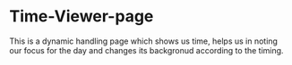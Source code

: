 # Time-Viewer-page

This is a dynamic handling page which shows us time, helps us in noting our focus for the day and changes its backgronud according to the timing.
